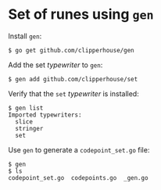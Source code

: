 # Set of runes using `gen`

Install `gen`:

```
$ go get github.com/clipperhouse/gen
```

Add the set _typewriter_ to `gen`:

```
$ gen add github.com/clipperhouse/set 
```

Verify that the `set` _typewriter_ is installed:

```
$ gen list
Imported typewriters:
  slice
  stringer
  set

```

Use `gen` to generate a `codepoint_set.go` file:

```
$ gen
$ ls
codepoint_set.go  codepoints.go  _gen.go
```


